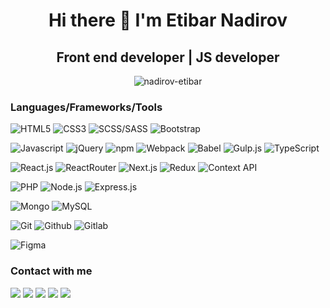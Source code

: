 <h1 align="center">Hi there 👋 I'm Etibar Nadirov</h1>
<h2 align="center">Front end developer | JS developer</h2>

<div align="center">
 <img  align="top" src="https://github-readme-stats.vercel.app/api/top-langs/?username=nadirov-etibar&layout=compact&theme=onedark" alt="nadirov-etibar" />
</div>

### Languages/Frameworks/Tools

![HTML5](https://img.shields.io/badge/-HTML5-black?style=for-the-badge&logo=html5&logoColor=white&link=https://github.com/nadirov-etibar)
![CSS3](https://img.shields.io/badge/-CSS3-black?style=for-the-badge&logo=visual-studio-code&link=https://github.com/nadirov-etibar)
![SCSS/SASS](https://img.shields.io/badge/-Sass-black?style=for-the-badge&logo=sass&link=https://github.com/nadirov-etibar)
![Bootstrap](https://img.shields.io/badge/-Bootstrap-black?style=for-the-badge&logo=bootstrap&link=https://github.com/nadirov-etibar)

![Javascript](https://img.shields.io/badge/-Javascript-black?style=for-the-badge&logo=javascript&link=https://github.com/nadirov-etibar)
![jQuery](https://img.shields.io/badge/-jQuery-black?style=for-the-badge&logo=jquery&link=https://github.com/nadirov-etibar)
![npm](https://img.shields.io/badge/-NPM-black?style=for-the-badge&logo=npm&link=https://github.com/nadirov-etibar)
![Webpack](https://img.shields.io/badge/-Webpack-black?style=for-the-badge&logo=Webpack&link=https://github.com/nadirov-etibar)
![Babel](https://img.shields.io/badge/-Babel-black?style=for-the-badge&logo=Babel&link=https://github.com/nadirov-etibar)
![Gulp.js](https://img.shields.io/badge/-Gulp.js-black?style=for-the-badge&logo=gulp&link=https://github.com/nadirov-etibar)
![TypeScript](https://img.shields.io/badge/-TypeScript-black?style=for-the-badge&logo=TypeScript&link=https://github.com/nadirov-etibar)

![React.js](https://img.shields.io/badge/-React.js-black?style=for-the-badge&logo=react&link=https://github.com/nadirov-etibar)
![ReactRouter](https://img.shields.io/badge/-React%20Router-black?style=for-the-badge&logo=react-router&link=https://github.com/nadirov-etibar)
![Next.js](https://img.shields.io/badge/-Next.js-black?style=for-the-badge&logo=Next.js&link=https://github.com/nadirov-etibar)
![Redux](https://img.shields.io/badge/-Redux-black?style=for-the-badge&logo=redux&link=https://github.com/nadirov-etibar)
![Context API](https://img.shields.io/badge/-Context%20API-black?style=for-the-badge&logo=react&link=https://github.com/nadirov-etibar)


![PHP](https://img.shields.io/badge/-PHP.js-black?style=for-the-badge&logo=PHP&link=https://github.com/nadirov-etibar)
![Node.js](https://img.shields.io/badge/-Node.js-black?style=for-the-badge&logo=Node.js&link=https://github.com/nadirov-etibar)
![Express.js](https://img.shields.io/badge/-Express.js-black?style=for-the-badge&logo=Express&link=https://github.com/nadirov-etibar)
<br/>

![Mongo](https://img.shields.io/badge/-MongoDB-black?style=for-the-badge&logo=MongoDB&link=https://github.com/nadirov-etibar)
![MySQL](https://img.shields.io/badge/-MySQL-black?style=for-the-badge&logo=MySQL&link=https://github.com/nadirov-etibar)
<br/>

![Git](https://img.shields.io/badge/-Git-black?style=for-the-badge&logo=git&link=https://github.com/nadirov-etibar)
![Github](https://img.shields.io/badge/-Github-black?style=for-the-badge&logo=github&link=https://github.com/nadirov-etibar)
![Gitlab](https://img.shields.io/badge/-Gitlab-black?style=for-the-badge&logo=gitlab&link=https://gitlab.com/nadirov-etibar)
<br/>

![Figma](https://img.shields.io/badge/-Figma-black?style=for-the-badge&logo=figma&link=https://github.com/nadirov-etibar)
<br/>

### Contact with me

<a href="mailto:nadirov.etibar@gmail.com"><img src="https://img.shields.io/badge/-nadirov.etibar@gmail.com-black?style=for-the-badge&logo=GMail&logoColor=white"/></a>
<a href="https://www.linkedin.com/in/nadirov-etibar/"><img src="https://img.shields.io/badge/-Etibar%20Nadirov-black?style=for-the-badge&logo=LinkedIn&logoColor=white"/></a>
<a href="https://www.facebook.com/nadirov.etibar/"><img src="https://img.shields.io/badge/-Etibar%20Nadirov-black?style=for-the-badge&logo=Facebook&logoColor=white"/></a>
<a href="https://www.instagram.com/nadirov.etibar/"><img src="https://img.shields.io/badge/-nadirov.etibar-black?style=for-the-badge&logo=Instagram&logoColor=white"/></a>
<a href="https://telegram.me/nadirov_etibar/"><img src="https://img.shields.io/badge/-@nadirov_etibar-black?style=for-the-badge&logo=Telegram&logoColor=white"/></a>

<!--
**nadirov-etibar/nadirov-etibar** is a ✨ _special_ ✨ repository because its `README.md` (this file) appears on your GitHub profile.

Here are some ideas to get you started:

- 🔭 I’m currently working on ...
- 🌱 I’m currently learning ...
- 👯 I’m looking to collaborate on ...
- 🤔 I’m looking for help with ...
- 💬 Ask me about ...
- 📫 How to reach me: ...
- 😄 Pronouns: ...
- ⚡ Fun fact: ...
-->
